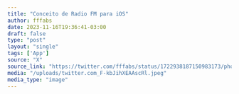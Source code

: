 ```yaml
---
title: "Conceito de Radio FM para iOS"
author: fffabs
date: 2023-11-16T19:36:41-03:00
draft: false
type: "post"
layout: "single"
tags: ['App']
source: "X"
source_link: "https://twitter.com/fffabs/status/1722938187150983173/photo/1"
media: "/uploads/twitter.com_F-kbJihXEAAscRl.jpeg"
media_type: "image"
---
```


